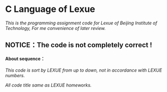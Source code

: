 # C Language of Lexue
*This is the programming assignment code for Lexue of Beijing Institute of Technology, For me convenience of later review.*

## **NOTICE：The code is not completely correct !**

#### About sequence：
  *This code is sort by LEXUE from up to down, not in accordance with LEXUE numbers.*

  *All code title same as LEXUE homeworks.*
